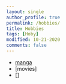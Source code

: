 ```yaml
---
layout: single
author_profile: true
permalink: /hobbies/
title: Hobbies
tags: [Hoby]
modified: 10-21-2020
comments: false
---
```



* [manga](http://www.bjjheros.com/)
* [movies]
* []

